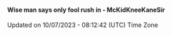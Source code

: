 #### Wise man says only fool rush in - McKidKneeKaneSir
Updated on 10/07/2023 - 08:12:42 (UTC) Time Zone
